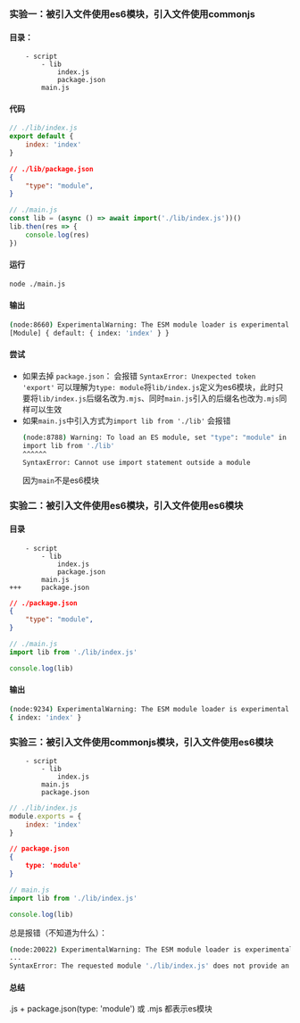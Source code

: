 ### 实验一：被引入文件使用es6模块，引入文件使用commonjs
#### 目录：
```
	- script
		- lib
			index.js
			package.json
		main.js
```

#### 代码
```js
// ./lib/index.js
export default {
	index: 'index'
}
```

```json
// ./lib/package.json
{
	"type": "module",
}
```

```js
// ./main.js
const lib = (async () => await import('./lib/index.js'))()
lib.then(res => {
	console.log(res)
})
```

#### 运行
```sh
node ./main.js
```

#### 输出
```sh
(node:8660) ExperimentalWarning: The ESM module loader is experimental.
[Module] { default: { index: 'index' } }
```

#### 尝试
- 如果去掉 `package.json`： 会报错 `SyntaxError: Unexpected token 'export'`
可以理解为`type: module`将`lib/index.js`定义为es6模块，此时只要将`lib/index.js`后缀名改为`.mjs`、同时`main.js`引入的后缀名也改为`.mjs`同样可以生效
- 如果`main.js`中引入方式为`import lib from './lib'` 会报错
	```sh
	(node:8788) Warning: To load an ES module, set "type": "module" in the package.json or use the .mjs extension.
	import lib from './lib'
	^^^^^^
	SyntaxError: Cannot use import statement outside a module
	```
	因为`main`不是es6模块

### 实验二：被引入文件使用es6模块，引入文件使用es6模块
#### 目录
```
	- script
		- lib
			index.js
			package.json
		main.js
+++		package.json
```

```json
// ./package.json
{
	"type": "module",
}
```

```js
// ./main.js
import lib from './lib/index.js'

console.log(lib)
```

#### 输出
```sh
(node:9234) ExperimentalWarning: The ESM module loader is experimental.
{ index: 'index' }
```

### 实验三：被引入文件使用commonjs模块，引入文件使用es6模块
```
	- script
		- lib
			index.js
		main.js
		package.json
```

```js
// ./lib/index.js
module.exports = {
	index: 'index'
}
```
```json
// package.json
{
	type: 'module'
}
```
```js
// main.js
import lib from './lib/index.js'

console.log(lib)
```
总是报错（不知道为什么）：
```sh
(node:20022) ExperimentalWarning: The ESM module loader is experimental.
...
SyntaxError: The requested module './lib/index.js' does not provide an export named 'default'
```

#### 总结
.js + package.json(type: 'module') 或 .mjs 都表示es模块